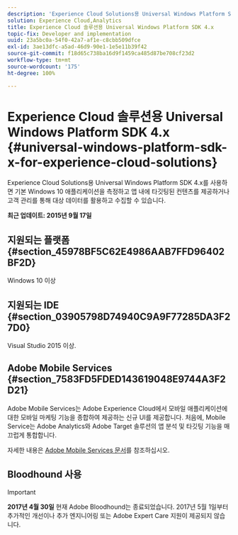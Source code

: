 ```yaml
---
description: 'Experience Cloud Solutions용 Universal Windows Platform SDK 4.x를 사용하면 기본 Windows 10 애플리케이션을 측정하고 앱 내에 타깃팅된 컨텐츠를 제공하거나 고객 관리를 통해 대상 데이터를 활용하고 수집할 수 있습니다. '
solution: Experience Cloud,Analytics
title: Experience Cloud 솔루션용 Universal Windows Platform SDK 4.x
topic-fix: Developer and implementation
uuid: 23a5bc0a-54f0-42a7-af1e-c8cbb509dfce
exl-id: 3ae13dfc-a5ad-46d9-90e1-1e5e11b39f42
source-git-commit: f18d65c738ba16d9f1459ca485d87be708cf23d2
workflow-type: tm+mt
source-wordcount: '175'
ht-degree: 100%

---
```


# Experience Cloud 솔루션용 Universal Windows Platform SDK 4.x {#universal-windows-platform-sdk-x-for-experience-cloud-solutions}

Experience Cloud Solutions용 Universal Windows Platform SDK 4.x를 사용하면 기본 Windows 10 애플리케이션을 측정하고 앱 내에 타깃팅된 컨텐츠를 제공하거나 고객 관리를 통해 대상 데이터를 활용하고 수집할 수 있습니다. 

**최근 업데이트: 2015년 9월 17일**

## 지원되는 플랫폼 {#section_45978BF5C62E4986AAB7FFD96402BF2D}

Windows 10 이상

## 지원되는 IDE {#section_03905798D74940C9A9F77285DA3F27D0}

Visual Studio 2015 이상.

## Adobe Mobile Services {#section_7583FD5FDED143619048E9744A3F2D21}

Adobe Mobile Services는 Adobe Experience Cloud에서 모바일 애플리케이션에 대한 모바일 마케팅 기능을 종합하여 제공하는 신규 UI를 제공합니다. 처음에, Mobile Service는 Adobe Analytics와 Adobe Target 솔루션의 앱 분석 및 타깃팅 기능을 매끄럽게 통합합니다.

자세한 내용은 [Adobe Mobile Services 문서](/help/using/home.md)를 참조하십시오.

## Bloodhound 사용

>[!IMPORTANT]
>
>**2017년 4월 30일** 현재 Adobe Bloodhound는 종료되었습니다. 2017년 5월 1일부터 추가적인 개선이나 추가 엔지니어링 또는 Adobe Expert Care 지원이 제공되지 않습니다.

